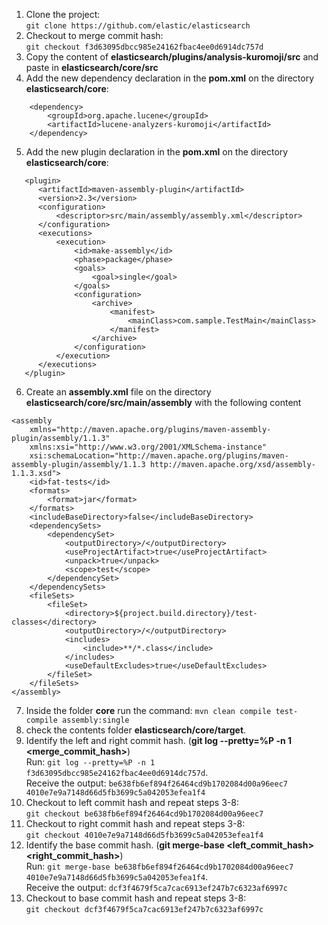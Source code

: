 1. Clone the project:  
   `git clone https://github.com/elastic/elasticsearch`
2. Checkout to merge commit hash:  
   `git checkout f3d63095dbcc985e24162fbac4ee0d6914dc757d`
3. Copy the content of **elasticsearch/plugins/analysis-kuromoji/src** and paste in **elasticsearch/core/src**
4. Add the new dependency declaration in the **pom.xml** on the directory **elasticsearch/core**:

```
    <dependency>
        <groupId>org.apache.lucene</groupId>
        <artifactId>lucene-analyzers-kuromoji</artifactId>
    </dependency>
```
5. Add the new plugin declaration in the **pom.xml** on the directory **elasticsearch/core**:

```
   <plugin>
      <artifactId>maven-assembly-plugin</artifactId>
      <version>2.3</version>
      <configuration>
          <descriptor>src/main/assembly/assembly.xml</descriptor>
      </configuration>
      <executions>
          <execution>
              <id>make-assembly</id>
              <phase>package</phase>
              <goals>
                  <goal>single</goal>
              </goals>
              <configuration>
                  <archive>
                      <manifest>
                          <mainClass>com.sample.TestMain</mainClass>
                      </manifest>
                  </archive>
              </configuration>
          </execution>
      </executions>
   </plugin>
```

6. Create an **assembly.xml** file on the directory **elasticsearch/core/src/main/assembly** with the following content

```
<assembly
    xmlns="http://maven.apache.org/plugins/maven-assembly-plugin/assembly/1.1.3"
    xmlns:xsi="http://www.w3.org/2001/XMLSchema-instance"
    xsi:schemaLocation="http://maven.apache.org/plugins/maven-assembly-plugin/assembly/1.1.3 http://maven.apache.org/xsd/assembly-1.1.3.xsd">
    <id>fat-tests</id>
    <formats>
        <format>jar</format>
    </formats>
    <includeBaseDirectory>false</includeBaseDirectory>
    <dependencySets>
        <dependencySet>
            <outputDirectory>/</outputDirectory>
            <useProjectArtifact>true</useProjectArtifact>
            <unpack>true</unpack>
            <scope>test</scope>
        </dependencySet>
    </dependencySets>
    <fileSets>
        <fileSet>
            <directory>${project.build.directory}/test-classes</directory>
            <outputDirectory>/</outputDirectory>
            <includes>
                <include>**/*.class</include>
            </includes>
            <useDefaultExcludes>true</useDefaultExcludes>
        </fileSet>
    </fileSets>
</assembly>
```
7. Inside the folder **core** run the command:
   `mvn clean compile test-compile assembly:single`
8. check the contents folder **elasticsearch/core/target**.
9. Identify the left and right commit hash. (**git log --pretty=%P -n 1 <merge_commit_hash>**)  
   Run: `git log --pretty=%P -n 1 f3d63095dbcc985e24162fbac4ee0d6914dc757d`.  
   Receive the output: `be638fb6ef894f26464cd9b1702084d00a96eec7 4010e7e9a7148d66d5fb3699c5a042053efea1f4`
10. Checkout to left commit hash and repeat steps 3-8:  
   `git checkout be638fb6ef894f26464cd9b1702084d00a96eec7`
11. Checkout to right commit hash and repeat steps 3-8:  
   `git checkout 4010e7e9a7148d66d5fb3699c5a042053efea1f4`
12. Identify the base commit hash. (**git merge-base <left_commit_hash> <right_commit_hash>**)  
   Run: `git merge-base be638fb6ef894f26464cd9b1702084d00a96eec7 4010e7e9a7148d66d5fb3699c5a042053efea1f4`.  
   Receive the output: `dcf3f4679f5ca7cac6913ef247b7c6323af6997c`
13. Checkout to base commit hash and repeat steps 3-8:  
    `git checkout dcf3f4679f5ca7cac6913ef247b7c6323af6997c`
